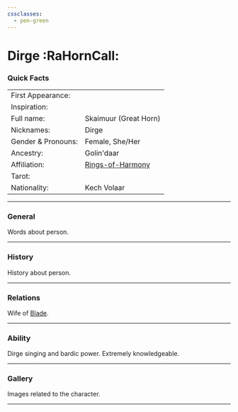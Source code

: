 ```yaml
---
cssclasses:
  - pen-green
---
```

# Dirge :RaHornCall:
### Quick Facts

|                    |                                                    |
| ------------------ | -------------------------------------------------- |
| First Appearance:  |                                                    |
| Inspiration:          |                                                    |
| Full name:         | Skaimuur (Great Horn)                              |
| Nicknames:         | Dirge                                              |
| Gender & Pronouns: | Female, She/Her                                    |
| Ancestry:          | Golin'daar                                         |
| Affiliation:       | [Rings-of-Harmony](../-Groups/Rings-of-Harmony.md) |
| Tarot:             |                                                    |
| Nationality:       | Kech Volaar                                        |
***
### General
Words about person.

***
### History
History about person.

***
### Relations
Wife of [Blade](Blade.md).

***
### Ability
Dirge singing and bardic power. Extremely knowledgeable.

***
### Gallery
Images related to the character.

***
